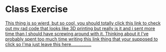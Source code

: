 # Class Exercise
[This thing is so wierd, but so cool, you should totally click this link to check out my rad code that looks like 3D printing but really is it and i sent more time than I should have screwing around with it. Thinking about it I've probably spent too much time writing this link thing that your supposed to click so I'ma just leave this here................](https://hhodge8.github.io/Hodges_Hudson_Art2210/Class_Exercise/ClassExercise1.html)
